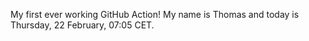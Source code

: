 My first ever working GitHub Action!
My name is Thomas and today is Thursday, 22 February, 07:05 CET. 
